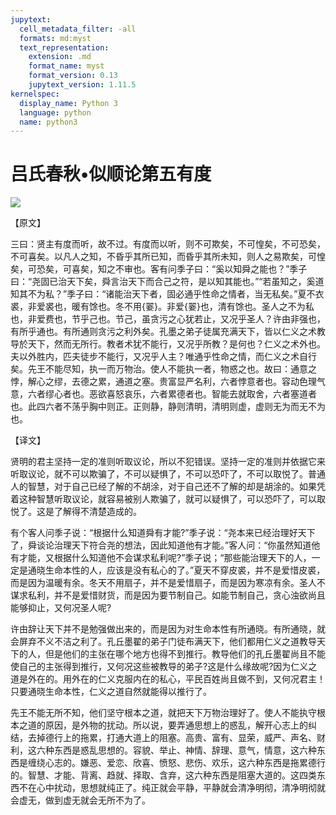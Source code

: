 ```yaml
---
jupytext:
  cell_metadata_filter: -all
  formats: md:myst
  text_representation:
    extension: .md
    format_name: myst
    format_version: 0.13
    jupytext_version: 1.11.5
kernelspec:
  display_name: Python 3
  language: python
  name: python3
---
```

# 吕氏春秋&#8226;似顺论第五有度

![](image/cover.jpg)

【原文】

三曰：贤主有度而听，故不过。有度而以听，则不可欺矣，不可惶矣，不可恐矣，不可喜矣。以凡人之知，不昏乎其所已知，而昏乎其所未知，则人之易欺矣，可惶矣，可恐矣，可喜矣，知之不审也。客有问季子曰：“奚以知舜之能也？”季子曰：“尧固已治天下矣，舜言治天下而合己之符，是以知其能也。”“若虽知之，奚道知其不为私？”季子曰：“诸能治天下者，固必通乎性命之情者，当无私矣。”夏不衣裘，非爱裘也，暖有馀也。冬不用{翣}。非爱{翣}也，清有馀也。圣人之不为私也，非爱费也，节乎己也。节己，虽贪污之心犹若止，又况乎圣人？许由非强也，有所乎通也。有所通则贪污之利外矣。孔墨之弟子徒属充满天下，皆以仁义之术教导於天下，然而无所行。教者术犹不能行，又况乎所教？是何也？仁义之术外也。夫以外胜内，匹夫徒步不能行，又况乎人主？唯通乎性命之情，而仁义之术自行矣。先王不能尽知，执一而万物治。使人不能执一者，物惑之也。故曰：通意之悖，解心之缪，去德之累，通道之塞。贵富显严名利，六者悖意者也。容动色理气意，六者缪心者也。恶欲喜怒哀乐，六者累德者也。智能去就取舍，六者塞道者也。此四六者不荡乎胸中则正。正则静，静则清明，清明则虚，虚则无为而无不为也。

【译文】

贤明的君主坚持一定的准则听取议论，所以不犯错误。坚持一定的准则并依据它来听取议论，就不可以欺骗了，不可以疑惧了，不可以恐吓了，不可以取悦了。普通人的智慧，对于自己已经了解的不胡涂，对于自己还不了解的却是胡涂的。如果凭着这种智慧听取议论，就容易被别人欺骗了，就可以疑惧了，可以恐吓了，可以取悦了。这是了解得不清楚造成的。

有个客人问季子说：“根据什么知道舜有才能?”季子说：“尧本来已经治理好天下了，舜谈论治理天下符合尧的想法，因此知道他有才能。”客人问：“你虽然知道他有才能，又根据什么知道他不会谋求私利呢?”季子说；“那些能治理天下的人，一定是通晓生命本性的人，应该是没有私心的了。”夏天不穿皮裘，并不是爱惜皮裘，而是因为温暖有余。冬天不用扇子，并不是爱惜扇子，而是因为寒凉有余。圣人不谋求私利，并不是爱惜财货，而是因为要节制自己。如能节制自己，贪心浊欲尚且能够抑止，又何况圣人呢?

许由辞让天下并不是勉强做出来的，而是因为对生命本性有所通晓。有所通晓，就会屏弃不义不洁之利了。孔丘墨翟的弟子门徒布满天下，他们都用仁义之道教导天下的人，但是他们的主张在哪个地方也得不到推行。教导他们的孔丘墨翟尚且不能使自己的主张得到推行，又何况这些被教导的弟子?这是什么缘故呢?因为仁义之道是外在的。用外在的仁义克服内在的私心，平民百姓尚且做不到，又何况君主！只要通晓生命本性，仁义之道自然就能得以推行了。

先王不能无所不知，他们坚守根本之道，就把天下万物治理好了。使人不能执守根本之道的原因，是外物的扰动。所以说，要弄通思想上的惑乱，解开心志上的纠结，去掉德行上的拖累，打通大道上的阻塞。高贵、富有、显荣，威严、声名、财利，这六种东西是惑乱思想的。容貌、举止、神情、辞理、意气，情意，这六种东西是缠绕心志的。嫌恶、爱恋、欣喜、愤怒、悲伤、欢乐，这六种东西是拖累德行的。智慧、才能、背离、趋就、择取、含弃，这六种东西是阻塞大道的。这四类东西不在心中扰动，思想就纯正了。纯正就会平静，平静就会清净明彻，清净明彻就会虚无，做到虚无就会无所不为了。



